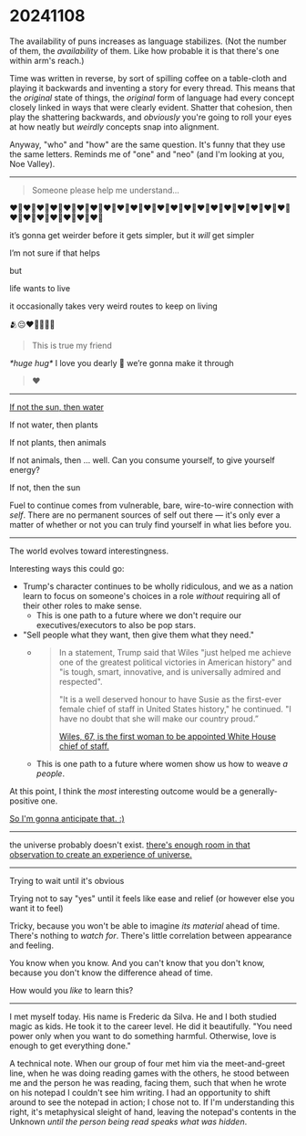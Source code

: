 # 20241108

The availability of puns increases as language stabilizes. (Not the number of them, the _availability_ of them. Like how probable it is that there's one within arm's reach.)

Time was written in reverse, by sort of spilling coffee on a table-cloth and playing it backwards and inventing a story for every thread. This means that the _original_ state of things, the _original_ form of language had every concept closely linked in ways that were clearly evident. Shatter that cohesion, then play the shattering backwards, and _obviously_ you're going to roll your eyes at how neatly but _weirdly_ concepts snap into alignment.

Anyway, "who" and "how" are the same question. It's funny that they use the same letters. Reminds me of "one" and "neo" (and I'm looking at you, Noe Valley).

***

> Someone please help me understand...

❤️‍🔥❤️‍🔥❤️‍🔥❤️‍🔥❤️‍🔥❤️‍🔥❤️‍🔥❤️‍🔥❤️‍🔥❤️‍🔥❤️‍🔥❤️‍🔥❤️‍🔥❤️‍🔥❤️‍🔥❤️‍🔥❤️‍🔥❤️‍🔥❤️‍🔥❤️‍🔥❤️‍🔥❤️‍🔥❤️‍🔥❤️‍🔥❤️‍🔥❤️‍🔥❤️‍🔥❤️‍🔥

it’s gonna get weirder before it gets simpler, but it _will_ get simpler

I’m not sure if that helps

but

life wants to live

it occasionally takes very weird routes to keep on living

🫂😔❤️‍🔥🌞🌱🐉

> This is true my friend

_\*huge hug\*_ I love you dearly 🙂 we’re gonna make it through

> ❤️

***

[If not the sun, then water](../../08/30.md)

If not water, then plants

If not plants, then animals

If not animals, then ... well. Can you consume yourself, to give yourself energy?

If not, then the sun

Fuel to continue comes from vulnerable, bare, wire-to-wire connection with _self_. There are no permanent sources of self out there — it's only ever a matter of whether or not you can truly find yourself in what lies before you.

***

The world evolves toward interestingness.

Interesting ways this could go:

* Trump's character continues to be wholly ridiculous, and we as a nation learn to focus on someone's choices in a role _without_ requiring all of their other roles to make sense.
  * This is one path to a future where we don't require our executives/executors to also be pop stars.
* "Sell people what they want, then give them what they need."
  * > In a statement, Trump said that Wiles "just helped me achieve one of the greatest political victories in American history" and "is tough, smart, innovative, and is universally admired and respected".
    >
    > "It is a well deserved honour to have Susie as the first-ever female chief of staff in United States history," he continued. "I have no doubt that she will make our country proud.”
    >
    > [Wiles, 67, is the first woman to be appointed White House chief of staff.](https://www.bbc.com/news/articles/cd0gdnp9d3ko)
  * This is one path to a future where women show us how to weave _a people_.

At this point, I think the _most_ interesting outcome would be a generally-positive one.

[So I'm gonna anticipate that. :)](../../../2020/10/09.md)

***

the universe probably doesn't exist. [there's enough room in that observation to create an experience of universe.](a-conversation.md)

***

Trying to wait until it's obvious

Trying not to say "yes" until it feels like ease and relief (or however else you want it to feel)

Tricky, because you won't be able to imagine _its material_ ahead of time. There's nothing to _watch for_. There's little correlation between appearance and feeling.

You know when you know. And you can't know that you don't know, because you don't know the difference ahead of time.

How would you _like_ to learn this?

***

I met myself today. His name is Frederic da Silva. He and I both studied magic as kids. He took it to the career level. He did it beautifully. "You need power only when you want to do something harmful. Otherwise, love is enough to get everything done."

A technical note. When our group of four met him via the meet-and-greet line, when he was doing reading games with the others, he stood between me and the person he was reading, facing them, such that when he wrote on his notepad I couldn't see him writing. I had an opportunity to shift around to see the notepad in action; I chose not to. If I'm understanding this right, it's metaphysical sleight of hand, leaving the notepad's contents in the Unknown _until the person being read speaks what was hidden_.
